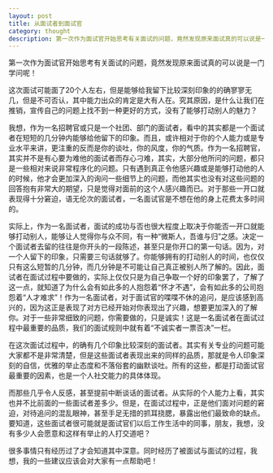 ```yaml
---
layout: post
title: 从面试者到面试官
category: thought
description: 第一次作为面试官开始思考有关面试的问题，竟然发现原来面试真的可以说是一门学问呢！
---
```


第一次作为面试官开始思考有关面试的问题，竟然发现原来面试真的可以说是一门学问呢！
 
这次面试可能面了20个人左右，但是能够给我留下比较深刻印象的的确寥寥无几，但是不可否认，其中能力出众的肯定是大有人在。究其原因，是什么让我们在推销，宣传自己的问题上找不到一种更好的方式，没有了能够打动别人的魅力？
 
我想，作为一名招聘官或只是一个社团、部门的面试者，看中的其实都是一个面试者在短短的几分钟内能够给他留下的印象。而且，或许相对于你的个人能力或是专业水平来讲，更注重的反而是你的谈吐，你的风度，你的气质。作为一名招聘官，其实并不是有心要为难他的面试者而存心刁难，其实，大部分他所问的问题，都只是一些相对来说非常程序化的问题。只有遇到真正令他感兴趣或是能够打动他的人的时候，他才会更加深入的询问一些细节上的问题，而他其实也没有对这些问题的回答抱有非常大的期望，只是觉得对面前的这个人感兴趣而已。对于那些一开口就表现得十分窘迫，语无伦次的面试者，一名面试官是不想在他的身上花费太多时间的。
 
实际上，作为一名面试者，面试的成功与否也很大程度上取决于你能否一开口就能够打动别人，能够让人觉得你与众不同，有一种“微斯人，吾谁与归”之感。决定一个面试者去留的往往是你开头的一段陈述，甚至只是你开口的第一句话。因为，对一个人留下的印象，只需要三句话就够了。你能够拥有的打动别人的时间，也仅仅只有这么短暂的几分钟，而几分钟是不可能让自己真正被别人所了解的。因此，面试者在面试过程中要做的，实际上仅仅只是为自己争取一个好的印象罢了，了解了这一点，就知道了为什么会有如此多的人抱怨着“怀才不遇”，会有如此多的公司抱怨着“人才难求”！作为一名面试者，对于面试官的喋喋不休的追问，是应该感到高兴的，因为这正是表现了对方已经开始对你表现出了兴趣，想要更加深入的了解你。对于一些非常细致的问题，你需要做的，只是诚实！这是一名面试者在面试过程中最重要的品质，我们的面试规则中就有着“不诚实者一票否决”一栏。
 
在这次面试过程中，的确有几个印象比较深刻的面试者。其实有关专业的问题可能大家都不是非常清楚，但是这些面试者表现出来的同样的品质，那就是令人印象深刻的自信，优雅的举止态度和不落俗套的幽默谈吐。所有的这些，都是打动面试官最重要的因素，也是一个人社交能力的具体体现。
 
而那些几乎令人反感，甚至提前中断谈话的面试者。从实际的个人能力上看，其实也并不比前面的一些面试者差多少。但是，在面试过程中，正是他们面对问题的窘迫，对待追问的混乱眼神，甚至手足无措的抓耳挠腮，暴露出他们最致命的缺点。要知道，这些面试者很可能就是面试官们以后工作生活中的同事，朋友，我想，没有多少人会愿意和这样有举止的人打交道吧？
 
很多事情只有经历过了才会知道其中深意。同时经历了被面试与面试的过程，我想，我的一些建议应该会对大家有一点帮助吧！




[SilentVally]:    http://silentvally.github.io  "SilentVally"
